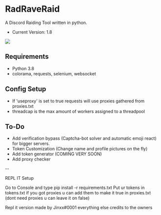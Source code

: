 # RadRaveRaid
A Discord Raiding Tool written in python.
  - Current Version: 1.8
  
![](https://raw.githubusercontent.com/riaaaaaaaa/RadRaveRaid/master/screenie.png)

## Requirements
  - Python 3.8
  - colorama, requests, selenium, websocket

## Config Setup
  - If 'useproxy' is set to true requests will use proxies gathered from proxies.txt
  - threadcap is the max amount of workers assigned to a threadpool

## To-Do
  - Add verification bypass (Captcha-bot solver and automatic emoji react) for bigger servers.
  - Token Customization (Change name and profile pictures on the fly)
  - Add token generator (COMING VERY SOON)
  - Add proxy checker



--

REPL IT Setup

Go to Console and type
pip install -r requirements.txt
Put ur tokens in tokens.txt
if you got proxies u can add them to make it true in proxies.txt (dont need proxies u can leave it on false)

Repl it version made by Jinxx#0001
everything else credits to the owners